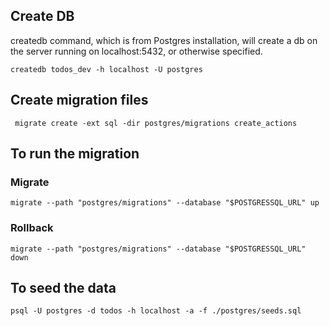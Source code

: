 
## Create DB

createdb command, which is from Postgres installation, will create a db on the server running on localhost:5432, or otherwise specified.
```
createdb todos_dev -h localhost -U postgres
```

## Create migration files

```
 migrate create -ext sql -dir postgres/migrations create_actions
```

## To run the migration

### Migrate

```
migrate --path "postgres/migrations" --database "$POSTGRESSQL_URL" up
```

### Rollback
```
migrate --path "postgres/migrations" --database "$POSTGRESSQL_URL" down
```


## To seed the data

```
psql -U postgres -d todos -h localhost -a -f ./postgres/seeds.sql
```
